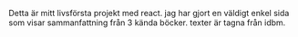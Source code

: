 Detta är mitt livsförsta projekt med react. jag har gjort en väldigt enkel sida som visar sammanfattning från 3 kända böcker. texter är tagna från idbm. 
